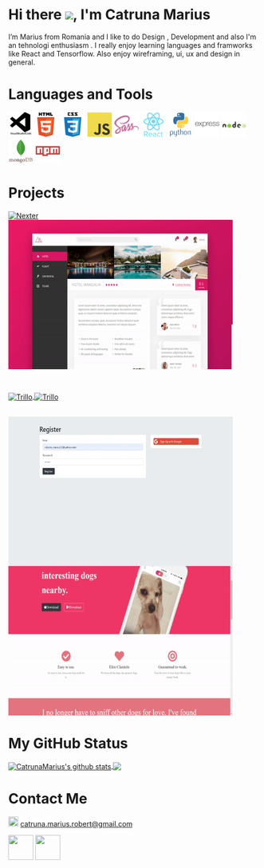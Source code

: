  # Hi there  <img src="https://raw.githubusercontent.com/MartinHeinz/MartinHeinz/master/wave.gif" width="30" />, I'm Catruna Marius 
  I’m Marius from Romania and I like to do Design , Development and also  I'm an tehnologi enthusiasm  . I really enjoy learning languages and framworks like React and Tensorflow. Also enjoy wireframing, ui, ux and design in general. 


# Languages and Tools  



<img height="50"  src="https://github.com/devicons/devicon/blob/master/icons/vscode/vscode-plain-wordmark.svg" /><img height="50" width="50" src="https://github.com/devicons/devicon/blob/master/icons/html5/html5-original-wordmark.svg" />
<img height="50" width="50" src="https://github.com/devicons/devicon/blob/master/icons/css3/css3-original-wordmark.svg" />
<img height="50" width="50" src="https://github.com/devicons/devicon/blob/master/icons/javascript/javascript-original.svg" />
<img height="50"  src="https://github.com/devicons/devicon/blob/master/icons/sass/sass-original.svg" />
<img height="50" width="50" src="https://github.com/devicons/devicon/blob/master/icons/react/react-original-wordmark.svg" />
<img height="50" width="50" src="https://github.com/devicons/devicon/blob/master/icons/python/python-original-wordmark.svg" />
<img height="50" width="50" src="https://github.com/devicons/devicon/blob/master/icons/express/express-original-wordmark.svg" />
<img height="50" width="50" src="https://github.com/devicons/devicon/blob/master/icons/nodejs/nodejs-original-wordmark.svg" />
<img height="50" width="50" src="https://github.com/devicons/devicon/blob/master/icons/mongodb/mongodb-original-wordmark.svg" />
<img height="50" width="50" src="https://github.com/devicons/devicon/blob/master/icons/npm/npm-original-wordmark.svg" />


# Projects

<a href="https://github.com/CatrunaMarius/Nexter" ><img align="center" alt="Nexter" height="300" width="450" src="https://github.com/CatrunaMarius/CatrunaMarius/blob/main/nexter.gif" />
</a><a href="https://github.com/CatrunaMarius/Trillo" >
<img align="center" alt="Trillo" height="300" width="450" src="https://github.com/CatrunaMarius/CatrunaMarius/blob/main/trillo.gif" />
</a>

<br>

<a href="https://github.com/CatrunaMarius/Natours"><img align="center" alt="Trillo" height="300" width="450" src="https://github.com/CatrunaMarius/CatrunaMarius/blob/main/natours.gif" />
</a><a href="https://github.com/CatrunaMarius/e-shopping">
<img align="center" alt="Trillo" height="300" width="450" src="https://github.com/CatrunaMarius/CatrunaMarius/blob/main/e-Shopping.gif" />
</a>

<br>

<a href="https://github.com/CatrunaMarius/Secrets">
<img align="center" alt="Trillo" height="300" width="450" src="https://github.com/CatrunaMarius/CatrunaMarius/blob/main/Secrets.gif" />
</a><a href="https://github.com/CatrunaMarius/TinDog">
<img align="center" alt="Trillo" height="300" width="450" src="https://github.com/CatrunaMarius/CatrunaMarius/blob/main/TinDog.gif" />
<a>

 
 

# My GitHub Status 
<a href="https://github.com/CatrunaMarius/github-readme-stats">
  <img align="center" src="https://github-readme-stats.anuraghazra1.vercel.app/api?username=CatrunaMarius&show_icons=true&include_all_commits=true&theme=material-palenight" alt="CatrunaMarius's github stats" />
  
</a>


<a href="https://github.com/CatrunaMarius/github-readme-stats">
  <!-- Change the `github-readme-stats.anuraghazra1.vercel.app` to `github-readme-stats.vercel.app`  -->
  <img align="center" height="196" src="https://github-readme-stats.anuraghazra1.vercel.app/api/top-langs/?username=CatrunaMarius&layout=compact&theme=material-palenight" />
</a>


# Contact Me
 <img height="20" width="20" src="https://cdn.worldvectorlogo.com/logos/official-gmail-icon-2020-.svg" /> catruna.marius.robert@gmail.com
 
[<img height="50" width="50" src="https://cdn.worldvectorlogo.com/logos/linkedin-icon-2.svg" />](https://www.linkedin.com/in/catruna-marius-robert-a7088ba7)
[<img height="50" width="50" src="https://cdn4.iconfinder.com/data/icons/logos-brands-5/24/codesandbox-4096.png" />](https://codesandbox.io/u/catruna.marius.robert)

<iconify-icon data-icon="simple-icons:codesandbox"></iconify-icon>
<!---
CatrunaMarius/CatrunaMarius is a ✨ special ✨ repository because its `README.md` (this file) appears on your GitHub profile.
You can click the Preview link to take a look at your changes.
--->
